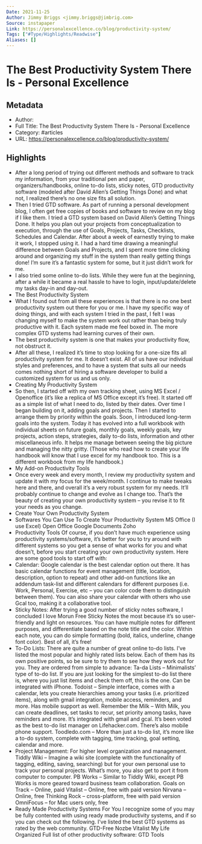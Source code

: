 ```yaml
---
Date: 2021-11-25
Author: Jimmy Briggs <jimmy.briggs@jimbrig.com>
Source: instapaper
Link: https://personalexcellence.co/blog/productivity-system/
Tags: ["#Type/Highlights/Readwise"]
Aliases: []
---
```

# The Best Productivity System There Is - Personal Excellence

## Metadata
- Author: 
- Full Title: The Best Productivity System There Is - Personal Excellence
- Category: #articles
- URL: https://personalexcellence.co/blog/productivity-system/

## Highlights
- After a long period of trying out different methods and software to track my information, from your traditional pen and paper, organizers/handbooks, online to-do lists, sticky notes, GTD productivity software (modeled after David Allen’s Getting Things Done) and what not, I realized there’s no one size fits all solution.
- Then I tried GTD software. As part of running a personal development blog, I often get free copies of books and software to review on my blog if I like them. I tried a GTD system based on David Allen’s Getting Things Done. It helps you plan out your projects from conceptualization to execution, through the use of Goals, Projects, Tasks, Checklists, Schedules and Calendar. After about a week of earnestly trying to make it work, I stopped using it. I had a hard time drawing a meaningful difference between Goals and Projects, and I spent more time clicking around and organizing my stuff in the system than really getting things done! I’m sure it’s a fantastic system for some, but it just didn’t work for me.
- I also tried some online to-do lists. While they were fun at the beginning, after a while it became a real hassle to have to login, input/update/delete my tasks day-in and day-out.
- The Best Productivity System
- What I found out from all these experiences is that there is no one best productivity system out there for you or me. I have my specific way of doing things, and with each system I tried in the past, I felt I was changing myself to make the system work out rather than being truly productive with it. Each system made me feel boxed in. The more complex GTD systems had learning curves of their own.
- The best productivity system is one that makes your productivity flow, not obstruct it.
- After all these, I realized it’s time to stop looking for a one-size fits all productivity system for me. It doesn’t exist. All of us have our individual styles and preferences, and to have a system that suits all our needs comes nothing short of hiring a software developer to build a customized system for us and us only.
- Creating My Productivity System
- So then, I started off with my own tracking sheet, using MS Excel / Openoffice (it’s like a replica of MS Office except it’s free). It started off as a simple list of what I need to do, listed by their dates. Over time I began building on it, adding goals and projects. Then I started to arrange them by priority within the goals. Soon, I introduced long-term goals into the system.
  Today it has evolved into a full workbook with individual sheets on future goals, monthly goals, weekly goals, key projects, action steps, strategies, daily to-do lists, information and other miscellaneous info. It helps me manage between seeing the big picture and managing the nitty gritty. (Those who read how to create your life handbook will know that I use excel for my handbook too. This is a different workbook from my life handbook.)
- My Add-on Productivity Tools
- Once every week and every month, I review my productivity system and update it with my focus for the week/month. I continue to make tweaks here and there, and overall it’s a very robust system for my needs. It’ll probably continue to change and evolve as I change too. That’s the beauty of creating your own productivity system – you revise it to fit your needs as you change.
- Create Your Own Productivity System
- Softwares You Can Use To Create Your Productivity System
  MS Office (I use Excel)
  Open Office
  Google Documents
  Zoho
- Productivity Tools
  Of course, if you don’t have much experience using productivity systems/software, it’s better for you to try around with different systems so you get a sense of what works for you and what doesn’t, before you start creating your own productivity system. Here are some good tools to start off with:
- Calendar: Google calendar is the best calendar option out there. It has basic calendar functions for event management (title, location, description, option to repeat) and other add-on functions like an addendum task-list and different calendars for different purposes (i.e. Work, Personal, Exercise, etc – you can color code them to distinguish between them). You can also share your calendar with others who use Gcal too, making it a collaborative tool.
- Sticky Notes: After trying a good number of sticky notes software, I concluded I love Morun Free Sticky Notes the most because it’s so user-friendly and light on resources. You can have multiple notes for different purposes, and differentiate based on the note title and the color. Within each note, you can do simple formatting (bold, italics, underline, change font color). Best of all, it’s free!
- To-Do Lists: There are quite a number of great online to-do lists. I’ve listed the most popular and highly rated lists below. Each of them has its own positive points, so be sure to try them to see how they work out for you. They are ordered from simple to advance:
  Ta-da Lists – Minimalists’ type of to-do list. If you are just looking for the simplest to-do list there is, where you just list items and check them off, this is the one. Can be integrated with iPhone.
  Todoist – Simple interface, comes with a calendar, lets you create hierarchies among your tasks (i.e. prioritized items), along with gmail integration, mobile access, reminders, and more. Has mobile support as well.
  Remember the Milk – With Milk, you can create deadlines, set tasks to recur, set priority among tasks, have reminders and more. It’s integrated with gmail and gcal. It’s been voted as the best to-do list manager on Lifehacker.com. There’s also mobile phone support.
  Toodledo.com – More than just a to-do list, it’s more like a to-do system, complete with tagging, time tracking, goal setting, calendar and more.
- Project Management: For higher level organization and management.
  Tiddly Wiki – Imagine a wiki site (complete with the functionality of tagging, editing, saving, searching) but for your own personal use to track your personal projects. What’s more, you also get to port it from computer to computer.
  PB Works – Similar to Tiddly Wiki, except PB Works is more geared toward business team collaboration.
  Goals on Track – Online, paid
  Vitalist – Online, free with paid version
  Nirvana – Online, free
  Thinking Rock – cross-platform, free with paid version
  OmniFocus – for Mac users only, free
- Ready Made Productivity Systems For You
  I recognize some of you may be fully contented with using ready made productivity systems, and if so you can check out the following. I’ve listed the best GTD systems as rated by the web community.
  GTD-Free
  Nozbe
  Vitalist
  My Life Organized
  Full list of other productivity software: GTD Tools

